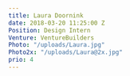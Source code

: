 ```yaml
---
title: Laura Doornink
date: 2018-03-20 11:25:00 Z
Position: Design Intern
Venture: VentureBuilders
Photo: "/uploads/Laura.jpg"
Photo2x: "/uploads/Laura@2x.jpg"
prio: 4
---
```


